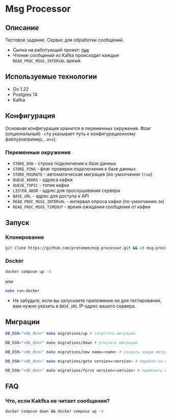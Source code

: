 # Msg Processor

## Описание

Тестовое задание. Сервис для обработки сообщений.

- Сылка на работующий проект: [тык](http://80.90.184.101/swagger)
- Чтение сообщений из Kafka происходит каждые `READ_PROC_MSGS_INTERVAL` время.

## Используемые технологии

- Go 1.22
- Postgres 14
- Kafka

## Конфигурация

Основная конфигурация хранится в переменных окружения.
Флаг (опциональный) `-cfg` указывает путь к конфигурационному файлу(например, `.env`).

### Переменные окружения

- `STORE_DSN` - строка подключения к базе данных
- `STORE_PING` - флаг проверки подключения к базе данных
- `STORE_MIGRATE` - автоматическая миграция (по-умолчанию `true`)
- `QUEUE_ADDRS` - адреса кафки
- `QUEUE_TOPIC` - топик кафки
- `LISTEN_ADDR` - адрес для прослушивания сервера
- `BASE_URL` - адрес для доступа к API
- `READ_PROC_MSGS_INTERVAL` - интервал опроса кафки (по-умолчанию `3m`)
- `READ_PROC_MSGS_TIMEOUT` - время ожидания сообщения от кафки

## Запуск

### Клонирование

```sh
git clone https://github.com/protomem/msg-processor.git && cd msg-processor
```

### Docker

```sh
docker compose up -d
```
или
```sh
make run-docker
```

- Не забудьте, если вы запускаете приложение не для тестирования, вам нужно указать в `BASE_URL` IP-адрес вашего сервера.

## Миграции

```sh
DB_DSN="<db_dsn>" make migrations/up # запустить миграции

DB_DSN="<db_dsn>" make migrations/down # откатить миграции

DB_DSN="<db_dsn>" make migrations/new name=<name> # создать новую миграцию

DB_DSN="<db_dsn>" make migrations/goto version=<version> # перейти на версию <version> миграции

DB_DSN="<db_dsn>" make migrations/force version=<version> # применить миграцию версии <version>
```

## FAQ

### Что, если Kakfka не читает сообщения?

```sh
docker compose down && docker compose up -d
```
  
